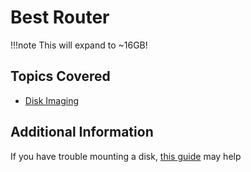 # Best Router

!!!note
    This will expand to ~16GB!

## Topics Covered
- [Disk Imaging](/forensics/what-is-disk-imaging/)

## Additional Information
If you have trouble mounting a disk, [this guide](https://raspberrypi.stackexchange.com/questions/13137/how-can-i-mount-a-raspberry-pi-linux-distro-image) may help
